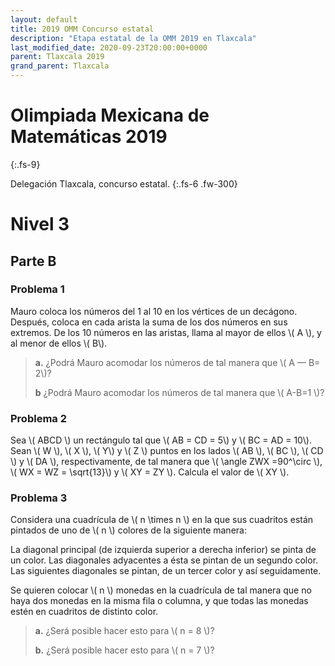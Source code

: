 ```yaml
---
layout: default
title: 2019 OMM Concurso estatal
description: "Etapa estatal de la OMM 2019 en Tlaxcala"
last_modified_date: 2020-09-23T20:00:00+0000
parent: Tlaxcala 2019
grand_parent: Tlaxcala
---
```


<link rel="stylesheet" href="{{ '/assets/css/just-the-docs-degRojo.css' | absolute_url }}">
<script>
    jtd.setTheme('degRojo');
</script>

# Olimpiada Mexicana de Matemáticas&nbsp;<span class="deg-sitio deg-sitio-texto">2019</span>
{:.fs-9}

Delegación Tlaxcala, concurso estatal.
{:.fs-6 .fw-300}

# <span class="deg-sitio deg-sitio-texto">Nivel 3</span>

## <span class="deg-sitio deg-sitio-texto">Parte B</span>

### Problema&nbsp;<span class="deg-sitio deg-sitio-texto">1</span>

Mauro coloca los números del 1 al 10 en los vértices de un decágono. Después, coloca en cada arista la suma de los dos números en sus extremos. De los 10 números en las aristas, llama al mayor de ellos \\( A \\), y al menor de ellos \\( B\\). 

> **a.** ¿Podrá Mauro acomodar los números de tal manera que \\( A — B= 2\\)? 
> 
> **b** ¿Podrá Mauro acomodar los números de tal manera que \\( A-B=1 \\)? 

### Problema&nbsp;<span class="deg-sitio deg-sitio-texto">2</span>

Sea \\( ABCD \\) un rectángulo tal que \\( AB = CD = 5\\) y \\( BC = AD = 10\\). Sean \\( W \\), \\( X \\), \\( Y\\) y \\( Z \\) puntos en los lados \\( AB \\), \\( BC \\), \\( CD \\) y \\( DA \\), respectivamente, de tal manera que \\( \angle ZWX =90^\circ \\), \\( WX = WZ = \sqrt{13}\\) y \\( XY = ZY \\). Calcula el valor de \\( XY \\).

### Problema&nbsp;<span class="deg-sitio deg-sitio-texto">3</span>

Considera una cuadrícula de \\( n \times n \\) en la que sus cuadritos están pintados de uno de \\( n \\) colores de la siguiente manera:

La diagonal principal (de izquierda superior a derecha inferior) se pinta de un color. Las 
diagonales adyacentes a ésta se pintan de un segundo color. Las siguientes diagonales se 
pintan, de un tercer color y así seguidamente.

Se quieren colocar \\( n \\) monedas en la cuadrícula de tal manera que no haya dos monedas 
en la misma fila o columna, y que todas las monedas estén en cuadritos de distinto color.

> **a.** ¿Será posible hacer esto para \\( n = 8 \\)?
> 
> **b.** ¿Será posible hacer esto para \\( n = 7 \\)?